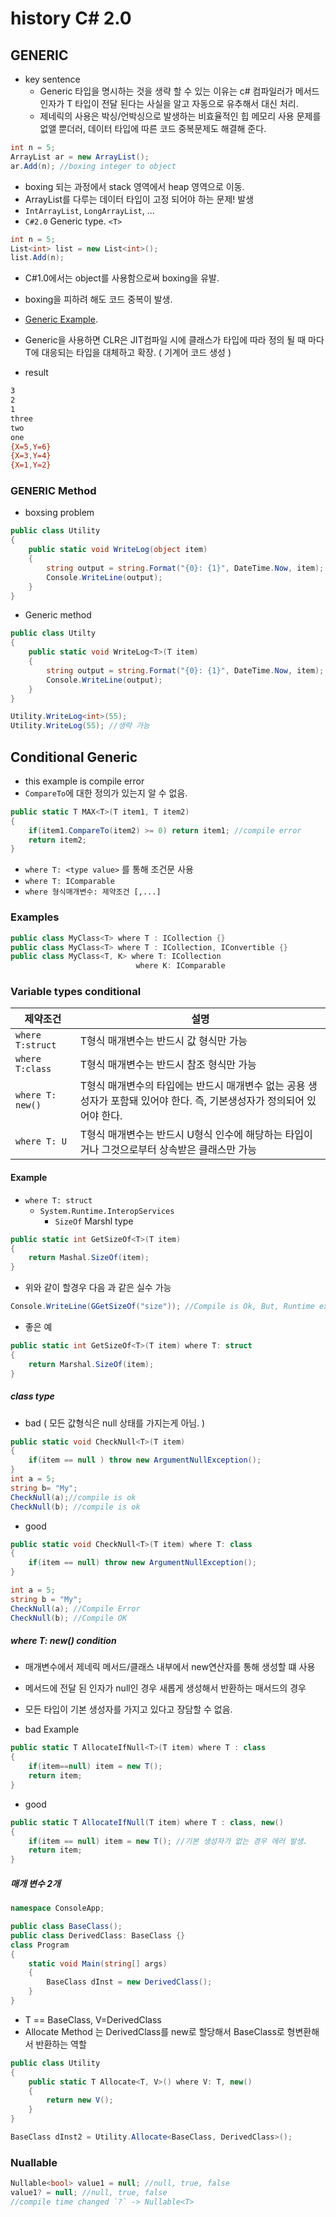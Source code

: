 # history C# 2.0

## GENERIC

- key sentence  
  - Generic 타입을 명시하는 것을 생략 할 수 있는 이유는 c# 컴파일러가 메서드 인자가 T 타입이 전달 된다는 사실을 알고 자동으로 유추해서 대신 처리.  
  - 제네릭의 사용은 박싱/언박싱으로 발생하는 비효율적인 힙 메모리 사용 문제를 없앨 뿐더러, 데이터 타입에 따른 코드 중복문제도 해결해 준다.  

```csharp
int n = 5;
ArrayList ar = new ArrayList(); 
ar.Add(n); //boxing integer to object 
```

- boxing 되는 과정에서 stack 영역에서 heap 영역으로 이동.  
- ArrayList를 다루는 데이터 타입이 고정 되어야 하는 문제! 발생
- `IntArrayList`, `LongArrayList`, ... 
- `C#2.0` Generic type. `<T>`

```csharp
int n = 5;
List<int> list = new List<int>();
list.Add(n);
```

- C#1.0에서는 object를 사용함으로써 boxing을 유발. 
- boxing을 피하려 해도 코드 중복이 발생.  

- [Generic Example](./genericEx.cs). 
- Generic을 사용하면 CLR은 JIT컴파일 시에 클래스가 타입에 따라 정의 될 때 마다 T에 대응되는 타입을 대체하고 확장. ( 기계어 코드 생성 )
- result 

```sh
3
2
1
three
two
one
{X=5,Y=6}
{X=3,Y=4}
{X=1,Y=2}
```

### GENERIC Method

- boxsing problem

```csharp
public class Utility
{
    public static void WriteLog(object item)
    {
        string output = string.Format("{0}: {1}", DateTime.Now, item);
        Console.WriteLine(output);
    }
}
```

- Generic method

```csharp
public class Utilty
{
    public static void WriteLog<T>(T item)
    {
        string output = string.Format("{0}: {1}", DateTime.Now, item);
        Console.WriteLine(output);
    }
}
```

```csharp
Utility.WriteLog<int>(55);
Utility.WriteLog(55); //생략 가능 
```

## Conditional Generic 

- this example is compile error 
- `CompareTo`에 대한 정의가 있는지 알 수 없음.  

```csharp
public static T MAX<T>(T item1, T item2)
{
    if(item1.CompareTo(item2) >= 0) return item1; //compile error
    return item2;
}
```

- `where T: <type value>` 를 통해 조건문 사용
- `where T: IComparable`
- `where 형식매개변수: 제약조건 [,...]`

### Examples

```csharp
public class MyClass<T> where T : ICollection {}
public class MyClass<T> where T : ICollection, IConvertible {}
public class MyClass<T, K> where T: ICollection
                            where K: IComparable
```

### Variable types conditional 

|제약조건|설명|
|---|---|
|`where T:struct`|T형식 매개변수는 반드시 값 형식만 가능|
|`where T:class`|T형식 매개변수는 반드시 참조 형식만 가능|
|`where T: new()`|T형식 매개변수의 타입에는 반드시 매개변수 없는 공용 생성자가 포함돼 있어야 한다. 즉, 기본생성자가 정의되어 있어야 한다.|
|`where T: U`|T형식 매개변수는 반드시 U형식 인수에 해당하는 타입이거나 그것으로부터 상속받은 클래스만 가능|  

#### Example

- `where T: struct`
  - `System.Runtime.InteropServices`
    - `SizeOf` Marshl type

```csharp
public static int GetSizeOf<T>(T item)
{
    return Mashal.SizeOf(item);
}
```

- 위와 같이 할경우 다음 과 같은 실수 가능 

```csharp
Console.WriteLine(GGetSizeOf("size")); //Compile is Ok, But, Runtime execute error.  
```

- 좋은 예

```csharp
public static int GetSizeOf<T>(T item) where T: struct
{
    return Marshal.SizeOf(item);
}
```

##### class type

- bad ( 모든 값형식은 null 상태를 가지는게 아님. )

```csharp
public static void CheckNull<T>(T item)
{
    if(item == null ) throw new ArgumentNullException();
}
int a = 5;
string b= "My";
CheckNull(a);//compile is ok
CheckNull(b); //compile is ok
```

- good 

```csharp
public static void CheckNull<T>(T item) where T: class
{
    if(item == null) throw new ArgumentNullException();
}

int a = 5;
string b = "My";
CheckNull(a); //Compile Error
CheckNull(b); //Compile OK
```

##### where T: new() condition

- 매개변수에서 제네릭 메서드/클래스 내부에서 new연산자를 통해 생성할 떄 사용
- 메서드에 전달 된 인자가 null인 경우 새롭게 생성해서 반환하는 매서드의 경우 
- 모든 타입이 기본 생성자를 가지고 있다고 장담할 수 없음.  

- bad Example 

```csharp
public static T AllocateIfNull<T>(T item) where T : class
{
    if(item==null) item = new T();
    return item;
}
```

- good 

```csharp
public static T AllocateIfNull(T item) where T : class, new()
{
    if(item == null) item = new T(); //기본 생성자가 없는 경우 에러 발생. 
    return item;
}
```

##### 매개 변수 2개 

```csharp
namespace ConsoleApp;

public class BaseClass();
public class DerivedClass: BaseClass {}
class Program
{
    static void Main(string[] args)
    {
        BaseClass dInst = new DerivedClass();
    }
}
```

- T == BaseClass, V=DerivedClass 
- Allocate Method 는 DerivedClass를 new로 할당해서 BaseClass로 형변환해서 반환하는 역할 

```csharp
public class Utility
{
    public static T Allocate<T, V>() where V: T, new()
    {
        return new V();
    }
}

BaseClass dInst2 = Utility.Allocate<BaseClass, DerivedClass>();
```

### Nuallable<T>

```csharp
Nullable<bool> value1 = null; //null, true, false
value1? = null; //null, true, false
//compile time changed `?` -> Nullable<T>
```